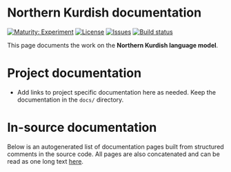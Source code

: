 # Northern Kurdish documentation

[![Maturity: Experiment](https://img.shields.io/badge/Maturity-Experiment-black.svg)](https://giellalt.github.io/MaturityClassification.html)
[![License](https://img.shields.io/github/license/giellalt/lang-kmr)](https://raw.githubusercontent.com/giellalt/lang-kmr/develop/LICENSE)
[![Issues](https://img.shields.io/github/issues/giellalt/lang-kmr)](https://github.com/giellalt/lang-kmr/issues)
[![Build status](https://github.com/giellalt/lang-kmr/workflows/Speller%20CI+CD/badge.svg)](https://github.com/giellalt/lang-kmr/actions)

This page documents the work on the **Northern Kurdish language model**. 

# Project documentation

* Add links to project specific documentation here as needed. Keep the documentation in the `docs/` directory.

# In-source documentation

Below is an autogenerated list of documentation pages built from structured comments in the source code. All pages are also concatenated and can be read as one long text [here](kmr.md).
